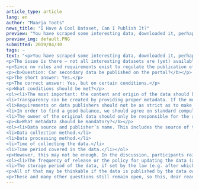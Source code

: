 ```yaml
---
article_type: article
lang: en
author: "Maarja Toots"
news_title: "I Have A Cool Dataset, Can I Publish It?"
preview: "You have scraped some interesting data, downloaded it, perhaps modified a bit or combined with other data and what you now have is a really cool dataset that you would love to share with others. So here’s the question: can an organization or an individual share a dataset on opendata.riik.ee that is based on processing or combining someone else’s data?"
preview_img: default.PNG
submitted: 2019/04/30
tags: ~
text: "<p>You have scraped some interesting data, downloaded it, perhaps modified a bit or combined with other data and what you now have is a really cool dataset that you would love to share with others. So here’s the question: can an organization or an individual share a dataset on opendata.riik.ee that is based on processing or combining <b>someone else’s</b> data?</p>
<p>The issue is there – not all interesting datasets are (yet) available on the portal and some not even on the data holder’s website. Can an eager user help a data holder publish their data? On what conditions? As an example, the need for more clarity recently came up in relation to election data, which the data holder has not released under an open license but in which there seems to be considerable public interest (see the <a href=\"https://github.com/okestonia/opendata-issue-tracker/issues/134\" title=\"GitHub conversation\">Github conversation</a>).
<p>Since no rules and requirements exist to regulate the publication of secondary data, the participants in the legal issues workshop at the Open Data Forum of 18 April took the first steps in formulating some as a basis of further discussion. As a result of a heated debate, the following proposals were made:</p>
<p><b>Question: Can secondary data be published on the portal?</b></p>
<p>The short answer: Yes.</p>
<p>The correct answer: Yes, but on certain conditions.</p>
<p>What conditions should be met?</p>
<ol><li>The most important: the content and origin of the data should be transparent for users.</li>
<li>Transparency can be created by providing proper metadata. If the metadata is detailed and correct, users can assess the credibility of the data. As a rule, the more detailed the metadata, the more trustworthy the data (unless the data holder has issued an explicit warning about possible errors in data, which, of course, would be nice of them).</li>
<li>Requirements on data publishers should not be as strict as to make them lose interest in publishing the data – publishers should be required to do as little as possible and as much as necessary.</li>
<li>In order to find a good balance, we should agree on standard compulsory metadata that any dataset should always have. In addition to that, it is advisable to agree on a set of recommended but not mandatory metadata which could help users assess the quality of the dataset. Any metadata should always follow an agreed structure.</li>
<li>The owner of the original data should only be responsible for the accuracy of the metadata provided with the original dataset. The owner of the original dataset is not liable for any indirect damages caused by users of the data or its derivatives.</li></ol>
<p><b>What metadata should be mandatory?</b></p>
<ol><li>Data source and publisher’s name. This includes the source of the secondary dataset and the original data that the dataset is derived from.</li>
<li>Data collection method.</li>
<li>Data processing method.</li>
<li>Time of collecting the data.</li>
<li>Time period covered in the data.</li></ol>
<p>However, this may not be enough. In the discussion, participants raised a familiar problem: you have built a brilliant service on someone else’s data, you wake up one morning, open your computer and… it’s all broken! The cause may be a change in the data collection method, update frequency or the composition of the data, or perhaps change in a process, regulation or law due to which the data is no longer available in the same format. Such situations may be more common if the data is collected and published not because of a long-term legal obligation but at the data provider’s own initiative. In other words, it is crucial for the provider of an open data driven service to know whether and for how long the data that they use will continue to be published. It would therefore be extremely helpful if the data holder would give an advance notice of any changes in the availability of the data. To this end, the metadata could also include information on:</p>
<ol><li>The frequency of release or the policy for updating the data (as a small remark, a lot of the datasets currently in the portal provide no information on their update frequency).</li>
<li>The storage period of the data, if set by the law (e.g. after which time period the data would be archived).</li></ol>
<p>All of that may be thinkable if the data is published by the data owner. However, where should this information come for data that is scraped and uploaded by another party? What if the holder of the original data does not wish the data to be published on the portal? Should it only be allowed to publish data which the original data holder has provided with a clear license? What if the license is not specified?</p>
<p>These and many other questions still remain open, so this, dear readers, is where we’ll invite you to <a href=\"https://github.com/okestonia/opendata-issue-tracker/issues/212\" title=\"join the discussion on GitHub!\">join the discussion on GitHub!</a>! Based on your input, guidelines will be formulated to outline the data publisher's obligations and set a clearer responsibility for data holders, users and any intermediaries.</p>"
---
```

